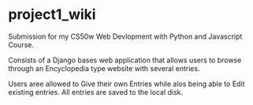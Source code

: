 # project1_wiki

Submission for my CS50w Web Devlopment with Python and Javascript Course.

Consists of a Django bases web application that allows users to browse through an Encyclopedia type website with several entries.

Users aree allowed to Give their own Entries while alos being able to Edit existing entries. All entries are saved to the local disk. 
